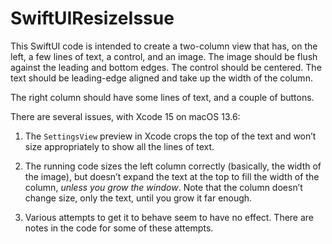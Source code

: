 # SwiftUIResizeIssue

This SwiftUI code is intended to create a two-column view that has, on the
left, a few lines of text, a control, and an image. The image should be flush
against the leading and bottom edges. The control should be centered. The text
should be leading-edge aligned and take up the width of the column.

The right column should have some lines of text, and a couple of buttons.

There are several issues, with Xcode 15 on macOS 13.6:

1. The `SettingsView` preview in Xcode crops the top of the text and won’t
	size appropriately to show all the lines of text.

2. The running code sizes the left column correctly (basically, the width
	of the image), but doesn’t expand the text at the top to fill the width
	of the column, *unless you grow the window*. Note that the column
	doesn’t change size, only the text, until you grow it far enough.
	
3. Various attempts to get it to behave seem to have no effect. There are notes
	in the code for some of these attempts.
